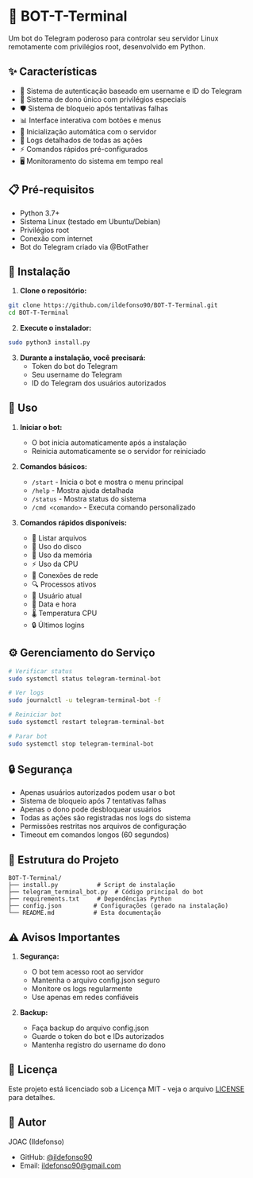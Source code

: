 # 🤖 BOT-T-Terminal

Um bot do Telegram poderoso para controlar seu servidor Linux remotamente com privilégios root, desenvolvido em Python.

## ✨ Características

- 🔐 Sistema de autenticação baseado em username e ID do Telegram
- 👑 Sistema de dono único com privilégios especiais
- 🛡️ Sistema de bloqueio após tentativas falhas
- 📊 Interface interativa com botões e menus
- 🔄 Inicialização automática com o servidor
- 📝 Logs detalhados de todas as ações
- ⚡ Comandos rápidos pré-configurados
- 🖥️ Monitoramento do sistema em tempo real

## 📋 Pré-requisitos

- Python 3.7+
- Sistema Linux (testado em Ubuntu/Debian)
- Privilégios root
- Conexão com internet
- Bot do Telegram criado via @BotFather

## 🚀 Instalação

1. **Clone o repositório:**
```bash
git clone https://github.com/ildefonso90/BOT-T-Terminal.git
cd BOT-T-Terminal
```

2. **Execute o instalador:**
```bash
sudo python3 install.py
```

3. **Durante a instalação, você precisará:**
   - Token do bot do Telegram
   - Seu username do Telegram
   - ID do Telegram dos usuários autorizados

## 📱 Uso

1. **Iniciar o bot:**
   - O bot inicia automaticamente após a instalação
   - Reinicia automaticamente se o servidor for reiniciado

2. **Comandos básicos:**
   - `/start` - Inicia o bot e mostra o menu principal
   - `/help` - Mostra ajuda detalhada
   - `/status` - Mostra status do sistema
   - `/cmd <comando>` - Executa comando personalizado

3. **Comandos rápidos disponíveis:**
   - 📂 Listar arquivos
   - 💾 Uso do disco
   - 🔄 Uso da memória
   - ⚡ Uso da CPU
   - 📡 Conexões de rede
   - 🔍 Processos ativos
   - 👤 Usuário atual
   - 📅 Data e hora
   - 🌡️ Temperatura CPU
   - 🔒 Últimos logins

## ⚙️ Gerenciamento do Serviço

```bash
# Verificar status
sudo systemctl status telegram-terminal-bot

# Ver logs
sudo journalctl -u telegram-terminal-bot -f

# Reiniciar bot
sudo systemctl restart telegram-terminal-bot

# Parar bot
sudo systemctl stop telegram-terminal-bot
```

## 🔒 Segurança

- Apenas usuários autorizados podem usar o bot
- Sistema de bloqueio após 7 tentativas falhas
- Apenas o dono pode desbloquear usuários
- Todas as ações são registradas nos logs do sistema
- Permissões restritas nos arquivos de configuração
- Timeout em comandos longos (60 segundos)

## 📁 Estrutura do Projeto

```
BOT-T-Terminal/
├── install.py           # Script de instalação
├── telegram_terminal_bot.py  # Código principal do bot
├── requirements.txt     # Dependências Python
├── config.json         # Configurações (gerado na instalação)
└── README.md           # Esta documentação
```

## ⚠️ Avisos Importantes

1. **Segurança:**
   - O bot tem acesso root ao servidor
   - Mantenha o arquivo config.json seguro
   - Monitore os logs regularmente
   - Use apenas em redes confiáveis

2. **Backup:**
   - Faça backup do arquivo config.json
   - Guarde o token do bot e IDs autorizados
   - Mantenha registro do username do dono

## 📄 Licença

Este projeto está licenciado sob a Licença MIT - veja o arquivo [LICENSE](LICENSE) para detalhes.

## 👤 Autor

JOAC (Ildefonso)
- GitHub: [@ildefonso90](https://github.com/ildefonso90)
- Email: ildefonso90@gmail.com 
